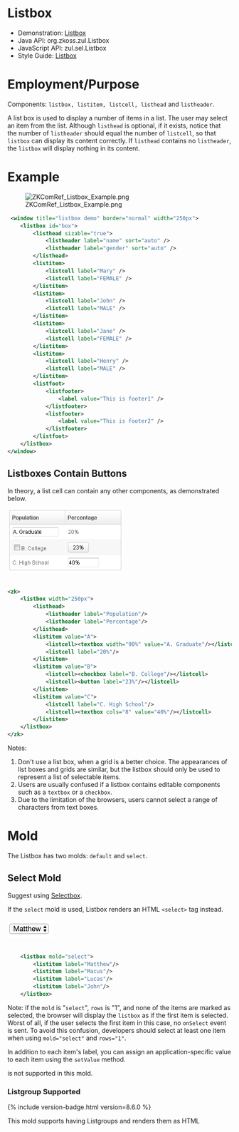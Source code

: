 # Listbox

- Demonstration: [Listbox](http://www.zkoss.org/zkdemo/listbox)
- Java API: <javadoc>org.zkoss.zul.Listbox</javadoc>
- JavaScript API: <javadoc directory="jsdoc">zul.sel.Listbox</javadoc>
- Style Guide: [
  Listbox](ZK_Style_Guide/XUL_Component_Specification/Listbox)

# Employment/Purpose

Components: `listbox, listitem, listcell, listhead` and `listheader`.

A list box is used to display a number of items in a list. The user may
select an item from the list. Although `listhead` is optional, if it
exists, notice that the number of `listheader` should equal the number
of `listcell`, so that `listbox` can display its content correctly. If
`listhead` contains no `listheader`, the `listbox` will display nothing
in its content.

# Example

<figure>
<img src="ZKComRef_Listbox_Example.png"
title="ZKComRef_Listbox_Example.png" />
<figcaption>ZKComRef_Listbox_Example.png</figcaption>
</figure>

``` xml
 <window title="listbox demo" border="normal" width="250px">
    <listbox id="box">
        <listhead sizable="true">
            <listheader label="name" sort="auto" />
            <listheader label="gender" sort="auto" />
        </listhead>
        <listitem>
            <listcell label="Mary" />
            <listcell label="FEMALE" />
        </listitem>
        <listitem>
            <listcell label="John" />
            <listcell label="MALE" />
        </listitem>
        <listitem>
            <listcell label="Jane" />
            <listcell label="FEMALE" />
        </listitem>
        <listitem>
            <listcell label="Henry" />
            <listcell label="MALE" />
        </listitem>
        <listfoot>
            <listfooter>
                <label value="This is footer1" />
            </listfooter>
            <listfooter>
                <label value="This is footer2" />
            </listfooter>
        </listfoot>
    </listbox>
</window>
```

## Listboxes Contain Buttons

In theory, a list cell can contain any other components, as demonstrated
below.

![](images/ZKComRef_Listbox_Example_ContainComponents.png)

``` xml
 
<zk>
    <listbox width="250px">
        <listhead>
            <listheader label="Population"/>
            <listheader label="Percentage"/>
        </listhead>
        <listitem value="A">
            <listcell><textbox width="90%" value="A. Graduate"/></listcell>
            <listcell label="20%"/>
        </listitem>
        <listitem value="B">
            <listcell><checkbox label="B. College"/></listcell>
            <listcell><button label="23%"/></listcell>
        </listitem>
        <listitem value="C">
            <listcell label="C. High School"/>
            <listcell><textbox cols="8" value="40%"/></listcell>
        </listitem>
    </listbox>
</zk>
```

Notes:

1.  Don't use a list box, when a grid is a better choice. The
    appearances of list boxes and grids are similar, but the listbox
    should only be used to represent a list of selectable items.
2.  Users are usually confused if a listbox contains editable components
    such as a `textbox` or a `checkbox`.
3.  Due to the limitation of the browsers, users cannot select a range
    of characters from text boxes.

# Mold

The Listbox has two molds: `default` and `select`.

## Select Mold

Suggest using [
Selectbox](ZK%20Component%20Reference/Essential%20Components/Selectbox).

If the `select` mold is used, Listbox renders an HTML `<select>` tag
instead.

![](images/1000000000000085000000343B08C7D1.png)

``` xml
 
    <listbox mold="select">
        <listitem label="Matthew"/>
        <listitem label="Macus"/>
        <listitem label="Lucas"/>
        <listitem label="John"/>
    </listbox>
```

Note: if the `mold` is "`select`", `rows` is "1", and none of the items
are marked as selected, the browser will display the `listbox` as if the
first item is selected. Worst of all, if the user selects the first item
in this case, no `onSelect` event is sent. To avoid this confusion,
developers should select at least one item when using `mold="select"`
and `rows="1"`.

In addition to each item's label, you can assign an application-specific
value to each item using the `setValue` method.

<listhead> is not supported in this mold.

### Listgroup Supported

{% include version-badge.html version=8.6.0 %}

This mold supports having Listgroups and renders them as HTML
<optgroup>.

![](images/Select-mold-optgroup.png)

``` xml
<listbox mold="select">
    <listgroup label="Support"/>
    <listitem label="Matthew"/>
    <listitem label="Macus"/>
    <listgroup label="R&amp;D"/>
    <listitem label="Lucas"/>
    <listitem label="John"/>
</listbox>
```

{% include Notice\|text=Listbox doesn't send onClick event for listitem
under this mold. %}

# Keyboard Navigation Listbox

- Press `UP` and `DOWN` to move the selection up and down by one list
  item.
- Press `PgUp` and `PgDn` to move the selection up and down by one page.
- Press `HOME` to move the selection to the first item, and `END` to
  move to the last item.
- Press `Ctrl+UP` and `Ctrl+DOWN` to move the focus up and down by one
  list item without changing the selection.
- Press `SPACE` to select the item in focus.

# Paging

Like grids, you can use multiple pages to represent large content by
setting the mold to `paging`. Similarly, you can control how many items
each page displays, whether to use an external paging component and
whether to customize the behavior when a page is selected.

The `listbox` and `grid` components support the paging intrinsically, so
you don't need to specify a paging component explicitly as above unless
you want to have different visual layout or to control multiple
`listbox` and `grid`controls with one paging component.

Please refer to the [
Grid](ZK_Component_Reference/Data/Grid#Paging) for more
details.

## Autopaging

When using the paging mold and vflex, you can also turn on autopaging
(<javadoc method="setAutopaging(boolean)">org.zkoss.zul.Listbox</javadoc>)
such that Listbox will determine the page size automatically based on
the available height.

{% include Notice.html  text="This feature only works when each row has the same height." %}

{% include version-badge.html version=5.0.2 %}

**Note:** If the autopaging is enabled, the height of each row will be
applied the following CSS by default. If you want to change the height,
please overwrite the CSS rule as your preference.

``` css
.z-listbox-autopaging .z-listcell-cnt {
    height: 30px;
    overflow: hidden;
}
```

{% include version-badge.html version=5.0.8 %}

**Note:** In ZK 7, we change the naming *.z-listcell-cnt* to
*.z-listcell-content*. {% include version-badge.html version=7.0.3 %}

``` css
.z-listbox-autopaging .z-listitem {
    height: 80px; /* set custom height */
}
.z-listbox-autopaging .z-listcell-content {
    height: auto;     /* remove the default height */
    max-height: 58px; /* limit the height to avoid long text increasing the height */
}
```

## PagingDisabled

{% include version-badge.html version=8.0.3 %}

Once the `pagingDisabled` is set to `true`, users will be blocked from
navigating through the pagination.

# Selection

## Nonselectable Tags

{% include version-badge.html version=5.0.5 %}

By default, when a user clicks on an HTML <code><button>, <input>,

<textarea>

</code> or <a> tag, it doesn't change the selection. For example, when a
user clicks the textbox in the following example, the selection state of
the item won't be changed (only the textbox gains the focus).

``` xml
<listitem>
    <listcell>
        <textbox/>
    </listcell>
</listitem>
```

### Click to Select Anyway

Sometimes it is not intuitive, such as using with inplace editing
(<javadoc method="isInplace()">org.zkoss.zul.impl.InputElement</javadoc>).
If you want to have more control of whether to select an item, you could
specify a list of tags in the nonselectableTags property
(<javadoc method="setNonselectableTags(java.lang.String)">org.zkoss.zul.Listbox</javadoc>).
For example, if you want to select the item, no matter what tag the user
clicks, you could specify an empty string as follows.

``` xml
<listbox nonselectableTags="">
    <listitem><listcell><textbox/></listcell></listitem>
    <listitem><listcell><button label="button"/></listcell></listitem>
    <listitem><listcell><h:input xmlns:h="native"/></listcell></listitem>
    <listitem><listcell><datebox/></listcell></listitem>
</listbox>
```

If you only want to ignore BUTTON and INPUT only, you could specify:

``` xml
<!-- The tag here means HTML tag, not ZUL tag -->
<listbox nonselectableTags="button, input"/> 
```

### Click Checkmark to Select Only

{% include version-badge.html version=5.0.6 %}

If you want to toggle the selection only when the user clicks on the
checkmark, you could specify `*`. Notice that you have to specify
`checkmark="true"` as well (otherwise, no item is selectable).

This setting also allows to select and copy a text in a listcell with
ctrl+c.

``` xml
    <listbox checkmark="true" nonselectableTags="*">
        <listitem>
            <listcell>
                you can copy the text with ctrl+c
            </listcell>
        </listitem>
    </listbox>
```

## Multiple Selection

{% include version-badge.html version=6.0.0 %}

When a user clicks on a list item, the whole row is selected and the
`onSelect` event is sent back to the server to notify the application.
You are able to enable multiple selections by setting the `multiple`
attribute to true. The default value is `false`.

If there is no checkmark (by default `checkmark="false"`), then **click
to select one item will deselect others**, just like you select a file
in a file browser in a OS.

To select multiple items, you can:

- press `Ctrl` to select separate items:

![](images/listbox-select-separately.png)

- press `Shift` to select consecutive items:

![](images/listbox-select-consecutive.png)

### Enable with a ListModel

If you assign a ListModel to a Listbox, then you should enable the
multiple selection with the <strong>ListModel</strong>

. Please **do not** set <strong>multiple</strong> on listbox directly,
and set <strong>multiple</strong> on the model instead.

``` xml
...
List Items = new ArrayList();
for (int i = 0; i < 1000; i++) {
    Items.add("data "+i);
}
ListModelList model = new ListModelList(Items);
model.setMultiple(true);
...

<listbox model="${model}" ... />
```

## The Checkmark Property

The `checkmark` attribute controls whether to display a checkbox or a
radio button in front of each list item.

![](images/ZKComRef_Listbox_Checkmark.png)

In the following example, you will notice how a checkbox is added
automatically when you move a list item from the left listbox to the
right one. The checkbox is then removed when you move a list item from
the right listbox to the left listbox.

``` xml
<zk>
    <hbox>
        <listbox id="src" rows="0" multiple="true" width="200px">
            <listhead>
                <listheader label="Population"/>
                <listheader label="Percentage"/>
            </listhead>
            <listitem id="a" value="A">
                <listcell label="A. Graduate"/>
                <listcell label="20%"/>
            </listitem>
            <listitem id="b" value="B">
                <listcell label="B. College"/>
                <listcell label="23%"/>
            </listitem>
            <listitem id="c" value="C">
                <listcell label="C. High School"/>
                <listcell label="40%"/>
            </listitem>
            <listitem id="d" value="D">
                <listcell label="D. Others"/>
                <listcell label="17%"/>
            </listitem>
        </listbox>
        <vbox>
            <button label="=&gt;" onClick="move(src, dst)"/>
            <button label="&lt;=" onClick="move(dst, src)"/>
        </vbox>
        <listbox id="dst" checkmark="true" rows="0" multiple="true" width="200px">
            <listhead>
                <listheader label="Population" width="120px"/>
                <listheader label="Percentage"/>
            </listhead>
            <listitem id="e" value="E">
                <listcell label="E. Supermen"/>
                <listcell label="21%"/>
            </listitem>
        </listbox>
        <zscript>
            void move(Listbox src, Listbox dst) {
                Listitem s = src.getSelectedItem();
                if (s == null)
                    Messagebox.show("Select an item first");
                else
                    s.setParent(dst);
            }
        </zscript>
    </hbox>  
</zk>
```

![](images/ZKComRef_Listbox_Checkmark2.png)

Note: If the `multiple` attribute is false, radio buttons are displayed
instead, as demonstrated by the right hand listbox.

To enable Select all feature, there are some constraints as below: {%
include versionSince\| 5.0.11 %}

Select all checkbox in listheader is only available if ROD is false.

{% include version-badge.html version=8.0.0 %}

If paging mold is enabled, the Select all checkbox in listheader is only
available when using a ListModel implementation as model. (e.g.
ListModelList)

{% include version-badge.html version=6.5.5 %}

The Select all checkbox on listheader now support onCheckSelectAll event
that can determine whether it is checked or not.

``` xml
<listbox checkmark="true" multiple="true" width="350px">
    <custom-attributes org.zkoss.zul.listbox.rod="false"/>
    <attribute name="onCheckSelectAll"><![CDATA[
        if (event.isChecked()) {
            System.out.println("Select All Checked");
        } else {
            System.out.println("Select All Un-Checked");
        }
    ]]></attribute>
    <listhead>
        <listheader label="col 1" />
        <listheader label="col 2" />
    </listhead>
    <listitem id="a" value="A">
        <listcell label="A. Graduate"/>
        <listcell label="20%"/>
    </listitem>
    <listitem id="b" value="B">
        <listcell label="B. College"/>
        <listcell label="23%"/>
    </listitem>
</listbox>
```

## Deselect Others when Clicking an Item with Checkmark

{% include version-badge.html version=5.0.5 %}

If a listbox's checkmark
(<javadoc method="isCheckmark()">org.zkoss.zul.Listbox</javadoc>) is set
to **true**, the selection will be toggled when an user clicks an item.
In other words, all other items will remain their selection state.

If you prefer to **deselect all other items** and select the item being
clicked (which the behavior of ZK 5.0.4 and earlier), you could specify
true to this library property called [
`org.zkoss.zul.listbox.checkmarkDeselectOthers`](ZK%20Configuration%20Reference/zk.xml/The%20Library%20Properties/org.zkoss.zul.listbox.checkmarkDeselectOthers)
in `WEB-INF/zk.xml`:

``` xml
<library-property>
    <name>org.zkoss.zul.listbox.checkmarkDeselectOthers</name>
    <value>true</value>
</library-property>
```

## Toggle Selection when Right Clicking an Item with Checkmark

{% include version-badge.html version=5.0.5 %} If a listbox's checkmark
(<javadoc method="isCheckmark()">org.zkoss.zul.Listbox</javadoc>) is
enabled, the selection will be toggled when user right click on item.

If you prefer not to select/deselect item on right click, you could
specify false to this library property called
`org.zkoss.zul.listbox.rightSelect` in `WEB-INF/zk.xml`:

``` xml
<library-property>
    <name>org.zkoss.zul.listbox.rightSelect</name>
    <value>false</value>
</library-property>
```

# Sorting

Listboxes support the sorting of list items directly. When you enable
sorting, a user can click a Listheader to switch the sorting order
between **ascending and descending**. There are a few ways to enable the
sorting of a particular column.

## Sort

The simplest way is `sort="auto"`. Then, when a user clicks a
listheader, listbox sorts the column based on the **'label** of each
listcell in a **case-insensitive** way.

![](images/ZKComRef_Listbox_Sorting.png)

``` xml
 
<zk>
    <listbox width="200px">
        <listhead>
            <listheader label="name" sort="auto"/>
            <listheader label="gender" sort="auto"/>
        </listhead>
...
    </listbox>        
</zk>
```

## Auto-sorting on Fields

If `ListModel` contains non-String object, you need to specify its
property to sort. By default, it sorts in a case-sensitive way with
[FieldComparator](https://www.zkoss.org/javadoc/latest/zk/org/zkoss/zul/FieldComparator.html).

In the following example, we demonstrate how to sort a person object
based on its First Name, Last Name, or Age.

![](images/ZKComRef_Listbox_Auto_Sorting.png)

``` xml
    <zscript>
        <![CDATA[

class Person {
      private String firstName;
      private String lastName;
      private int age;

      public Person(String f, String l, int a) {
          firstName = f;
          lastName = l;
          age = a;
      }

      public String getFirstName() {
          return firstName;
      }
      public String getLastName() {
          return lastName;
      }
      public String getFullName() {
          return firstName + " " + lastName;
      }
      public int getAge() {
          return age;
      }
  }

  ListModelList persons = new ListModelList();
  persons.add(new Person("Tom", "Cheng", 43));
  persons.add(new Person("Henri", "Smith", 41));
  persons.add(new Person("Jim", "Xavier", 39));
]]>
    </zscript>
    <listbox model="${persons}">
        <listhead>
            <listheader label="Full Name" sort="auto(lastName, firstName)" />
            <listheader label="Age" sort="auto(age)" />
        </listhead>
        <template name="model">
            <listitem>
                <listcell label="${each.fullName}" />
                <listcell label="${each.age}" />
            </listitem>
        </template>
    </listbox>
```

### Case-insensitive

To sort in case-insensitive, you can apply one of the functions below:

- UPPER()
- LOWER()

``` xml
<listheader label="First Name" sort="auto(UPPER(firstName))" />
```

## The SortAscending and SortDescending Properties

If you prefer to sort list items in different ways, you can assign a
`java.util.Comparator` instance to the `sortAscending` and/or
`sortDescending` attributes. Once assigned, the list items can be sorted
in the ascending and/or descending order with the specified comparator.

The invocation of the `sort` attribute with `auto` automatically assigns
two comparators to the `sortAscending` and `sortDescending` attributes.
You can override any of them by assigning another comparator.

For example, assume you want to sort based on the value of list items,
rather than list cell's label, then you assign an instance of
`ListitemComparator` to these attributes as follows.

``` xml
    <zscript>
        import org.zkoss.zul.*;
        Comparator asc = new ListitemComparator(-1, true, true);
        Comparator dsc = new ListitemComparator(-1, false, true);
    </zscript>
    <listbox width="200px" model="${model}">
        <listhead>
            <listheader label="ID" sortAscending="${asc}" sortDescending="${dsc}"/>
        </listhead>
    </listbox>
```

## The SortDirection Property

The `sortDirection` attribute determines **the display of the sorting
direction icon** to indicate "ascending" or "descending". It **doesn't
sort** the data. If list items are sorted before adding to the listbox,
you should set this attribute explicitly.

``` xml
<listheader sortDirection="ascending"/>
```

Sorting is maintained automatically by the listboxes as long as you
assign the comparator to the corresponding list header.

## The onSort Event

When you assign at least one comparator to a `Listheader`, an
[`onSort`](https://www.zkoss.org/javadoc/7.0.3/zk/org/zkoss/zk/ui/event/SortEvent.html)
event is sent to the server if users clicks on it. The `Listheader`
implements a listener to sort.

If you prefer to handle sorting manually, you can add your own listener
to a `Listheader` for the `onSort` event. To prevent the default
listener invoking the `sort` method, you have to call the
`stopPropagation` method. Alternatively, you can override the `sort`
method, please see below.

## The Sort Method

The `sort` method is the underlying implementation of the default
`onSort` event listener. It is also useful if you want to sort the list
items using Java code. For example, you may have to call this method
after adding items (assuming that they are not added in the proper
order).

``` java
new Listem("New Stuff").setParent(listbox);
if (!"natural".header.getSortDirection())
    header.sort("ascending".equals(header.getSortDirection()));
```

The default sorting algorithm is quick-sort (by use of the `sort` method
from the `org.zkoss.zk.ui.Components` class). You can override it with
your own implementation or listen to the `onSort` event as described in
the previous section.

**Tip**: Sorting a large amount of live data could degrade the
performance significantly. It is better to intercept the onSort event or
the sort method to handle it effectively. Please refer to the **Sort
Live Data** section further down.

# Live Data

Like grid[^1], listbox supports *live data*. With live data, developers
can separate data from the view. In other words, developers need only to
provide the data by implementing the
<javadoc>org.zkoss.zul.ListModel</javadoc> interface, rather than
manipulating the list box directly.

The benefits are twofold:

- It is easier to use different views to display the same set of data.
- The list box sends the data to the client only if it is visible. This
  saves a lot of network traffic if there is a large amount of data.

There are three steps to make use of live data.

1 Prepare the data in the form of a
<javadoc>org.zkoss.zul.ListModel</javadoc>. ZK has a concrete
implementation called <javadoc>org.zkoss.zul.SimpleListModel</javadoc>
for representing an array of objects.

2 Implement the <javadoc>org.zkoss.zul.ListitemRenderer</javadoc>
interface for rendering a item of data into the listbox.

- - This is optional. If it is not specified the default renderer is
    used to render the data into the first column.
  - You can implement different renderers for representing the same data
    in different views.

3 Set the data in the `model` attribute and, optionally, the renderer in
the `itemRenderer` attribute.

![](images/ZKComRef_Listbox_LiveData.png)

In the following example, we prepared a list model called `strset`,
assigned it to a list box through the `model` attribute. Then, the
listbox will do the rest.

``` xml
<window title="Livedata Demo" border="normal" width="200px">
    <zscript><![CDATA[
        String[] data = new String[30];
        for(int j=0; j < data.length; ++j) {
            data[j] = "option "+j;
        }
        ListModel strset = new SimpleListModel(data);
    ]]></zscript>
    <listbox rows="10" model="${strset}">
        <listhead>
            <listheader label="Load on demend"/>
        </listhead>
    </listbox>
</window>
```

> ------------------------------------------------------------------------
>
> <references/>

## Sorting with Live Data

If you allow users to sort a listbox with live data, you have to
implement the interface, <javadoc>org.zkoss.zul.ext.Sortable</javadoc>,
in addition to the <javadoc>org.zkoss.zul.ListModel</javadoc>.

``` java
class MyListModel implements ListModel, Sortable {
    public void sort(Comparator cmpr, boolean ascending) {
        //do the real sorting
        //notify the listbox (or grid) that data is changed by use of ListDataEvent
    }
    ...
}
```

When a user wants to sort the listbox, the listbox will invoke
<javadoc class="false" method="sort(java.util.Comparator,boolean)">org.zkoss.zul.ext.Sortable</javadoc>
to sort the data. In other words, the sorting is done by the list model,
rather than the listbox.

After sorting, the list model will notify the listbox by invoking the
<javadoc method="onChange(org.zkoss.zul.event.ListDataEvent)">org.zkoss.zul.event.ListDataListener</javadoc>
method of the listbox' registered
<javadoc>org.zkoss.zul.event.ListDataListener</javadoc> instances. These
are registered by
<javadoc method="addListDataListener(org.zkoss.zul.event.ListDataListener)">org.zkoss.zul.ListModel</javadoc>.
In most cases, all the data is changed, so the list model usually sends
the following event:

``` java
new ListDataEvent(this, ListDataEvent.CONTENTS_CHANGED, -1, -1)
```

**Note**: the implementation of the
<javadoc>org.zkoss.zul.ListModel</javadoc> and
<javadoc>org.zkoss.zul.ext.Sortable</javadoc> is independent of the
visual presentation. In other words, they can be used with grids,
listboxes and any other components supporting
<javadoc>org.zkoss.zul.ListModel</javadoc>.

If you require maximum flexibility, you should not depend on the actual
component used, and instead use
<javadoc>org.zkoss.zul.event.ListDataEvent</javadoc> to communicate
model changes.

# Scroll a Listitem into Current View

When a Listbox is scrollable, if you want to scroll a Listitem out of
the visible area into the current view (visible area), you can call
[scrollToIndex()](https://www.zkoss.org/javadoc/latest/zk/org/zkoss/zul/Listbox.html#scrollToIndex-int-).

# Properties

## Single-Column Listboxes

The simplest format is as follows. It is a single-column and
single-selection list box.

![](images/ZKComRef_Listbox_SingleColumn.png)

``` xml
 
<zk>
    <listbox width="200px">
        <listitem label="Butter Pecan"/>
        <listitem label="Chocolate Chip"/>
        <listitem label="Raspberry Ripple"/>
    </listbox>
</zk>
```

## Multi-Column Listboxes

The list box also supports multiple columns. When a user selects an
item, the entire row is selected.

To define a multi-column list, the number of listcells must match the
number of columns with a row. For example if there are 4 columns then
each row must contain 4 listcells.

![](images/ZKComRef_Listbox_MultiColumn.png)

``` xml
<zk>
    <listbox width="200px"> 
        <listitem>
            <listcell label="George"/>
            <listcell label="House Painter"/>
        </listitem>
        <listitem>
            <listcell label="Mary Ellen"/>
            <listcell label="Candle Maker"/>
        </listitem>
        <listitem>
            <listcell label="Roger"/>
            <listcell label="Swashbuckler"/>
        </listitem>
    </listbox>
</zk>
```

## Column Headers

You can specify column headers by using `listhead` and `listheader`,
please see the code below[^2]. In addition to a label, you can specify
an image as the header by `image` attribute.

![](images/ZKComRef_Listbox_ColumnHeaders.png)

``` xml
 
    <listbox width="200px">
        <listhead>
            <listheader label="Name"/>
            <listheader label="Occupation"/>
        </listhead>
        ...
    </listbox>
```

> ------------------------------------------------------------------------
>
> <references/>

## Column Footers

You could specify the column footers by using `listfoot` and
`listfooter`. Please note, each time a `listhead` instance is added to a
list box, it must be the first child, and a `listfoot` instance the last
child.

![](images/ZKComRef_Listbox_ColumnFooters.png)

``` xml
 
<zk>
    <listbox width="200px">
        <listhead>
            <listheader label="Population"/>
            <listheader align="right" label="%"/>
        </listhead>
        <listitem id="a" value="A">
            <listcell label="A. Graduate"/>
            <listcell label="20%"/>
        </listitem>
        <listitem id="b" value="B">
            <listcell label="B. College"/>
            <listcell label="23%"/>
        </listitem>
        <listitem id="c" value="C">
            <listcell label="C. High School"/>
            <listcell label="40%"/>
        </listitem>
        <listitem id="d" value="D">
            <listcell label="D. Others"/>
            <listcell label="17%"/>
        </listitem>
        <listfoot>
            <listfooter label="More or less"/>
            <listfooter label="100%"/>
        </listfoot>
    </listbox>
</zk>
```

## Auxiliary Headers

Like grids, you can specify auxiliary headers with the `auxhead` and
`auxheader` components.

Please refer to the [
Grid](ZK_Component_Reference/Data/Grid#Auxiliary_Headers) for
more details.

## Drop-Down List

You can create a drop-down list by setting the listbox's mold to select
and making the box a single row. Notice you cannot use multi-column for
the drop-down list.

![](images/1000000000000049000000488DCF4463.png)

``` xml
 
<zk>
    <listbox mold="select" rows="1">
        <listitem label="Car"/>
        <listitem label="Taxi"/>
        <listitem label="Bus" selected="true"/>
        <listitem label="Train"/>
    </listbox>
</zk>
```

## Scrollable Listboxes

A list box will be scrollable if it has a defined or automatically
calculated height (e.g. by specifying the `rows`, `height` or `vflex`
attribute) and there is not enough space to display all the list items.

![](images/ZKComRef_Listbox_Scrollable.png)

``` xml
 
<zk>
    <listbox width="250px" rows="4">
        <listhead>
            <listheader label="Name" sort="auto"/>
            <listheader label="Gender" sort="auto"/>
        </listhead>
        <listitem>
            <listcell label="Mary"/>
            <listcell label="FEMALE"/>
        </listitem>
        <listitem>
            <listcell label="John"/>
            <listcell label="MALE"/>
        </listitem>
        <listitem>
            <listcell label="Jane"/>
            <listcell label="FEMALE"/>
        </listitem>
        <listitem>
            <listcell label="Henry"/>
            <listcell label="MALE"/>
        </listitem>
        <listitem>
            <listcell label="Michelle"/>
            <listcell label="FEMALE"/>
        </listitem>
    </listbox>
</zk>
```

{% include version-badge.html version=7.0.0 %}

The browser's default scrollbar is replaced by floating scrollbar and it
is not visible unless user mouse over on the content. To turn off the
floating scrollbar and use original scrollbar, please add the following
configuration in zk.xml.

``` xml
<library-property>
    <name>org.zkoss.zul.nativebar</name>
    <value>true</value>
</library-property>
```

**Note**: the value of org.zkoss.zul.nativebar is true by default ({%
include version-badge.html version=7.0.2 %})

## SizedByContent

By default, the widths of listheaders have to be specified explicitly,
or the width of the entire listbox will be evenly distributed among all
the listheaders regardless of what content they might have. If you want
to have a minimal width (that fits the content), you can specify
`hflex="min"` on a `listheader` (not the listbox).

However, a listbox provides an attribute called `sizedByContent`. By
specifying it as true, the column width will be adjusted automatically.
However, it is controlled by the browser, so you will have no 100%
control of it. For example, if a user resized a column, the final width
might not be exactly the same as what he resized.

In general, we suggest to specify `hflex` in listheaders, rather than
specifying `sizedByContent` at a listbox for a much more predictable
result.

### Span

{% include version-badge.html version=5.0.6 %} By default, when sizedByContent is
true, the listheaders only take the required space.

![](images/ZKComRef_Listbox_Nospan.png)

If you want to span the width of the listheaders to occupy the whole
listbox, you can specify true to this attribute

![](images/ZKComRef_Listbox_Span.png)

``` xml
<listbox sizedByContent="true" span="true" width="800px">
    <listhead>
        <listheader label="Time Message" />
        <listheader label="Level" />
        <listheader label="Source" />
        <listheader label="Message" />
    </listhead>
    <listitem>
        <listcell label="6/28/10 4:19:18 PM" />
        <listcell label="Info, long content.........................." />
        <listcell label="Server" />
        <listcell label="Merging recovery point 52 created 20 6/27/10 10 :11 PM" />
    </listitem>
</listbox>
```

### Example Usages

See
[listbox-sizedByContent.zul](https://github.com/zkoss/zkbooks/blob/master/componentreference/src/main/webapp/data/listbox/listbox-sizedByContent.zul)
![](listbox-sizedByContent.png)

## Rows

The `rows` attribute is used to control how many rows are visible. By
setting it to zero, the list box will resize itself to hold as many as
items if possible.

## Vflex

The `vflex` property controls whether the listbox will grow or shrink
vertically to fit the given space. It is named vertical flexibility. For
example, if the list is too big to fit in the browser window, its height
will decrease to make the whole list control visible in the browser
window.

This property is ignored if the `rows` attribute is specified.

## Show messages when empty

The `emptyMessage` attribute is used to show a message when we have no
items. {% include version-badge.html version=5.0.7 %}

``` xml
        <listbox id="test1" emptyMessage="No items match your search">
        
            <listhead sizable="true">
                <listheader label="Type" width="520px" />
                <listheader label="Content" hflex="min" />
                <listheader label="Content" hflex="1" />
            </listhead>
        </listbox>
```

## Maxlength

The `maxlength` property defines the maximum number of characters
visible at the browser. By setting this attribute, you are able to
create a narrower list box.

## Sizable

Like `columns`, you can set the `sizable` attribute of the `listhead` to
`true` to allow users to resize the width of list headers. The
`onColSize` event is also sent when a user resizes listbox.

### Auto Fitting Columns

When you want to resize a column of a Grid or Listbox, all you now need
to do is double click the column when the mouse is over where the
columns meet and the column will automatically resize to fit its
contents. To enable this functionality Listbox's Listhead need the
attribute sizable="true". In other words, all sizable column provides
the auto-fitting functionality. {% include version-badge.html version=5.0.0 %}

## The onAfterRender Event

![](images/listbox_onAfterRender.png)

``` xml
<zk>
    <zscript><![CDATA[
        ListModelList lm = new ListModelList(Arrays.asList(new String[] { "David",
                "Thomas", "Steven" }));
    ]]></zscript>
    
    <listbox width="300px" model="${lm}" onAfterRender="self.setSelectedIndex(2)"/>
</zk>
```

## Sticky Header

{% include version-badge.html version=9.6.0 %}

After adding a sclass "z-sticky-header", when we scroll down a page and
make a Listbox's header out of visible range in a viewport, the
Listbox's header becomes floating and sticky on the top of the page.

``` xml
  <listbox sclass="z-sticky-header">
    <!-- listhead, listitem... -->
  </listbox>
```

# Columns Menu

For example, {% include version-badge.html version=6.5.0 %}

![](images/ZKComRef_Listbox_Columns_Menu.PNG)

``` xml
<zk>
    <listbox>
        <listhead menupopup="auto">
            <listheader label="Author" sort="auto"/>
            <listheader label="Title" sort="auto"/>
            <listheader label="Publisher" sort="auto"/>
            <listheader label="Hardcover" sort="auto"/>
        </listhead>
        // omitted...
    </listbox>
</zk>
```

- For further details, please refer to [ Listhead
  component](ZK_Component_Reference/Data/Listbox/Listhead)
  directly.

## Ungroup Column Menu

When the user groups the content of the listbox, the column's menu will
show an ungroup icon for user to reset the group. {% include edition-availability.html edition=ee %} {%
include version-badge.html version=6.5.0 %}

![](images/ZKComRef_Listbox_Columns_Menu_Ungroup.PNG)

**Note:** If the Listbox contains with Model, *GroupsModel*, you have to
register an *onUngroup* event for listheader to show an ungroup icon and
then replace the current model with a *ListModel* to reset the group.

For example,

``` xml
<zk>
    <zscript><![CDATA[
  int cnt = 0;
Object[][] foods = new Object[][] {
    new Object[] { "Vegetables", "Asparagus", "Vitamin K", 115, 43},
    new Object[] { "Vegetables", "Beets", "Folate", 33, 74},
    new Object[] { "Vegetables", "Tomatoes", "Vitamin C", 57, 37},
    new Object[] { "Seafood", "Salmon", "Tryptophan", 103, 261},
    new Object[] { "Seafood", "Cod", "Tryptophan", 90, 119}
};
public class FoodGroupRenderer implements ListitemRenderer {
    public void render(Listitem row, Object obj, int index) {
        if (row instanceof Listgroup) {
            row.setLabel(obj.toString());
        } else {
            Object[] data = (Object[]) obj;
            row.appendChild(new Listcell(data[0].toString()));
            row.appendChild(new Listcell(data[1].toString()));
            row.appendChild(new Listcell(data[2].toString()));
            row.appendChild(new Listcell(data[3].toString()));
            row.appendChild(new Listcell(data[4].toString()));
        }
    }
}
ListModelList listmodel = new ListModelList();
for (int i = 0; i < foods.length; i++)
    listmodel.add(foods[i]);
ListitemRenderer renderer = new FoodGroupRenderer();
GroupsModel model = new GroupsModelArray(foods, new ArrayComparator(0, true));
    ]]></zscript>
    <listbox id="listbox" model="${model}" itemRenderer="${renderer}">
        <listhead menupopup="auto">
            <listheader label="Category" sort="auto(0)" onGroup='listbox.setModel(model)'
                onUngroup='listbox.setModel(listmodel);' />
            <listheader label="Name" sort="auto(1)" />
            <listheader label="Top Nutrients" sort="auto(2)" />
            <listheader label="% of Daily" sort="auto(3)" />
            <listheader label="Calories" sort="auto(4)" />
        </listhead>
    </listbox>
</zk>
```

# Listgroup Component

Both Grid, and Listbox support Grouping concept, it enables developers
to display data in an advanced way. Moreover, live data are also
supported in Grouping Grid, and Listbox with the
<javadoc>org.zkoss.zul.GroupsModel</javadoc> interface..

![](images/ZKComRef_Listbox_Grouping.png)

``` xml
<zk>
    <listbox>
        <listhead sizable="true">
            <listheader label="Brand"/>
            <listheader label="Processor Type" width="150px"/>
            <listheader label="Memory (RAM)" width="120px"/>
            <listheader label="Price"  width="100px"/>
            <listheader label="Hard Drive Capacity" width="150px"/>
        </listhead>
        <listgroup label="Dell"/>
        <listitem>
            <listcell style="padding-left:15px" label="Dell E4500 2.2GHz"/>
            <listcell label="Intel Core 2 Duo"/>
            <listcell label="2GB RAM"/>
            <listcell label="$261.00" style="color:green"/>
            <listcell label="500GB"/>
        </listitem>
        <listitem>
            <listcell style="padding-left:15px" label="XP-Pro Slim Dell-Inspiron-530-s"/>
            <listcell label="Intel Core 2 Duo"/>
            <listcell label="2GB RAM"/>
            <listcell label="$498.93" style="color:green"/>
            <listcell label="500GB"/>               
        </listitem>
        <listitem>
            <listcell style="padding-left:15px" label="Dell P4 3.2 GHz"/>
            <listcell label="Intel Pentium 4"/>
            <listcell label="4GB RAM"/>
            <listcell label="$377.99" style="color:green"/>
            <listcell label="500GB"/>               
        </listitem>
        <listgroup label="Compaq"/>
        <listitem>
            <listcell style="padding-left:15px" label="Compaq SR5113WM"/>
            <listcell label="Intel Core Duo"/>
            <listcell label="1GB RAM"/>
            <listcell label="$279.00" style="color:green"/>
            <listcell label="160GB"/>               
        </listitem>
        <listitem>
            <listcell style="padding-left:15px" label="Compaq HP XW4200"/>
            <listcell label="Intel Pentium 4"/>
            <listcell label="4GB RAM"/>
            <listcell label="$980" style="color:green"/>
            <listcell label="500GB"/>               
        </listitem>
        <listgroupfoot>
            <listcell span="5" label="This a summary about Compaq Desktop PCs"/>
        </listgroupfoot>
    </listbox>
</zk>
```

`*`[`Available in ZK PE and EE only`](http://www.zkoss.org/product/edition.dsp)  

For more information, please take a look at these smalltalks,

- [ Learn About Grouping with Listbox and
  Grid](Small_Talks/2008/May/Learn_About_Grouping_with_Listbox_and_Grid)
- [ About How Grouping Works with Live
  Data](Small_Talks/2008/May/Learn_About_How_Grouping_Works_with_Live_Data)
- [ Add Summary Field For
  Grouping](Small_Talks/2008/May/Add_Summary_Field_For_Grouping).

Or refer to [ Listgroup
component](ZK_Component_Reference/Data/Listbox/Listgroup)
directly.

# Frozen Component

In ZK 5 you are now able to freeze columns within a Grid and Listbox.
This mirrors functionality seen within Excel and makes data in these
components easier to read, interpret and handle.

The following code demonstrates how to freeze a column within a Grid:

``` xml
    <listbox>
        <listhead>
            <listheader label="header 1"/>
            <listheader label="header 2"/>
            <listheader label="header 3"/>
            <listheader label="header 4"/>
        </listhead>
        <frozen columns="2"/>
        <listitem>
            <listcell label="cell 1"/>
            <listcell label="cell 2"/>
            <listcell label="cell 3"/>
            <listcell label="cell 4"/>
        </listitem>
    </listbox>
```

{% include versionSince\| 5.0.0 %}

- For further details, please refer to [ Frozen
  component](ZK_Component_Reference/Supplementary/Frozen)
  directly.

# Custom Attributes

## org.zkoss.zul.listbox.rightSelect

`[default: true]`  
`[inherit: true]`

It specifies that the selection will be toggled when user right clicks
on an item, if the checkmark is enabled
(<javadoc method="isCheckmark()">org.zkoss.zul.Listbox</javadoc>). If it
is turned off, right clicking on an item won't change its selection
state.

## org.zkoss.zul.listbox.groupSelect

`[default: false]`  
`[inherit: true]`

{% include version-badge.html version=5.0.7 %}

It specifies whether Listgroups are selectable under this Listbox.
(Similar to above, it can also be specified as a library property, which
will be in effect for the whole application.)

## org.zkoss.zul.listbox.autoSort

`[default: false]`  
`[inherit: true]`

{% include versionSince\| 5.0.7 %}

Specifies whether to sort the model when the following cases:

- <javadoc method="setModel(ListModel)">org.zkoss.zul.Listbox</javadoc>
  is called and
  <javadoc method="setSortDirection(String)">org.zkoss.zul.Listheader</javadoc>
  is set.
- <javadoc method="setSortDirection(String)">org.zkoss.zul.Listheader</javadoc>
  is called.
- Model receives <javadoc>org.zkoss.zul.event.ListDataEvent</javadoc>and
  <javadoc method="setSortDirection(String)">org.zkoss.zul.Listheader</javadoc>
  is set.

If you want to ignore sort when receiving
<javadoc>org.zkoss.zul.event.ListDataEvent</javadoc>, you can specifies
the value as **ignore.change**.

## org.zkoss.zul.listbox.rod

`[default: false]`  
`[inherit: true]`

It specifies whether to enable ROD (render-on-demand). For more
information, please refer to [ZK Developer's Reference: Performance
Tips]({{site.baseurl}}/zk_dev_ref/Performance_Tips/Listbox,_Grid_and_Tree_for_Huge_Data/Turn_on_Render_on_Demand).

## org.zkoss.zul.listbox.preloadSize

`[default: 50]`  
`[inherit: true]`

{% include version-badge.html version=6.0.1 %}

It specifies the number of items to preload when receiving the rendering
request from the client. It is used only if live data
(<javadoc method="setModel(ListModel)">org.zkoss.zul.Listbox</javadoc>)
and not paging
(<javadoc method="getPagingChild()">org.zkoss.zul.Listbox</javadoc>).

## org.zkoss.zul.listbox.initRodSize

`[default: 50]`  
`[inherit: true]`

{% include version-badge.html version=6.0.1 %}

Specifies the number of items rendered when the Listbox first render. It
is used only if live data
(<javadoc method="setModel(ListModel)">org.zkoss.zul.Listbox</javadoc>)
and not paging
(<javadoc method="getPagingChild()">org.zkoss.zul.Listbox</javadoc>).

## org.zkoss.zul.listbox.autohidePaging

`[default: true]`  
`[inherit: true]`

{% include version-badge.html version=7.0.1 %}

It specifies whether to enable autohide property for internal paging
component.



# Supported Events

<table>
<thead>
<tr class="header">
<th><center>
<p>Name</p>
</center></th>
<th><center>
<p>Event Type</p>
</center></th>
</tr>
</thead>
<tbody>
<tr class="odd">
<td><center>
<p><code>onSelect</code></p>
</center></td>
<td><p><strong>Event:</strong>
<javadoc>org.zkoss.zk.ui.event.SelectEvent</javadoc> Notifies one that
the user has selected a new item in the listbox.</p></td>
</tr>
<tr class="even">
<td><center>
<p><code>onFocus</code></p>
</center></td>
<td><p><strong>Event:</strong>
<javadoc>org.zkoss.zk.ui.event.Event</javadoc> Denotes when a component
gets the focus. Remember event listeners execute at the server, so the
focus at the client might be changed when the event listener for onFocus
got executed.</p></td>
</tr>
<tr class="odd">
<td><center>
<p><code>onBlur</code></p>
</center></td>
<td><p><strong>Event:</strong>
<javadoc>org.zkoss.zk.ui.event.Event</javadoc> Denotes when a component
loses the focus. Remember event listeners execute at the server, so the
focus at the client might be changed when the event listener for onBlur
got executed.</p></td>
</tr>
<tr class="even">
<td><center>
<p><code>onAfterRender</code></p>
</center></td>
<td><p><strong>Event:</strong>
<javadoc>org.zkoss.zk.ui.event.Event</javadoc></p></td>
</tr>
<tr class="odd">
<td><center>
<p><code>onPageSize</code></p>
</center></td>
<td><p><strong>Event:</strong>
<javadoc>org.zkoss.zul.event.PageSizeEvent</javadoc> Notifies the paging
size has been changed when the autopaging
(<javadoc method="setAutopaging(boolean)">org.zkoss.zul.Listbox</javadoc>)
is enabled and user changed the size of the content.</p></td>
</tr>
<tr class="even">
<td><center>
<p><code>onCheckSelectAll</code></p>
</center></td>
<td><p><strong>Event:</strong>
<javadoc>org.zkoss.zk.ui.event.CheckEvent</javadoc> (Since 6.5.6)
Notifies the checkbox on a listheader is checked to select all checkable
items.</p></td>
</tr>
</tbody>
</table>

- Inherited Supported Events: [
  XulElement](ZK_Component_Reference/Base_Components/XulElement#Supported_Events)

# Supported Molds

Available molds of a component are defined in lang.xml embedded in
zul.jar.

<table>
<thead>
<tr class="header">
<th><center>
<p>Name</p>
</center></th>
<th><center>
<p>Snapshot</p>
</center></th>
</tr>
</thead>
<tbody>
<tr class="odd">
<td><center>
<p>default</p>
</center></td>
<td>![](images/listbox_mold_default.png)</td>
</tr>
<tr class="even">
<td><center>
<p>select</p>
</center></td>
<td>![](images/listbox_mold_select.png)</td>
</tr>
<tr class="odd">
<td><center>
<p>paging</p>
</center></td>
<td>![](images/listbox_mold_paging.png)</td>
</tr>
</tbody>
</table>

# Supported Children

[` Listitem`](ZK_Component_Reference/Data/Listbox/Listitem)`, `[` Listhead`](ZK_Component_Reference/Data/Listbox/Listhead)`, `[` Listfoot`](ZK_Component_Reference/Data/Listbox/Listfoot)`, `[` Listgroup`](ZK_Component_Reference/Data/Listbox/Listgroup)`, `[` Listgroupfoot`](ZK_Component_Reference/Data/Listbox/Listgroupfoot)

# Version History

| Version | Date           | Content                                                                                                                                                                                         |
|---------|----------------|-------------------------------------------------------------------------------------------------------------------------------------------------------------------------------------------------|
| 5.0.2   | May 2010       | Support the autopaging                                                                                                                                                                          |
| 5.0.4   | July 2010      | Support onAfterRender event                                                                                                                                                                     |
| 5.0.5   | September 2010 | The nonselectabletag property was introduced to enhance the control of when to select an item                                                                                                   |
| 5.0.5   | September 2010 | When a listbox's checkmark is enabled and an item is clicked, it will toggle the selection of the item and the other remains the same.                                                          |
| 5.0.5   | October 2010   | When a listbox's checkmark is enabled and an item is right clicked, it will toggle the selection of the item.                                                                                   |
| 5.0.5   | October 2010   | The span property was introduced to span the columns to occupy the whole listbox.                                                                                                               |
| 5.0.6   | February 2011  | The nonselectableTags property supported "\*".                                                                                                                                                  |
| 5.0.7   | April 2011     | Listbox shall sort model based on current state.                                                                                                                                                |
| 5.0.7   | April 2011     | The emptyMessage attribute supported                                                                                                                                                            |
| 5.0.7   | April 2011     | The onPageSize event was introduced.                                                                                                                                                            |
| 5.0.8   | June 2011      | Deprecated setPreloadSize, instead with a custom attributes "org.zkoss.zul.listbox.preloadSize".                                                                                                |
| 5.0.8   | June 2011      | Add a custom attributes "org.zkoss.zul.listbox.initRodSize" for control ROD render size.                                                                                                        |
| 5.0.11  | February 2012  | [ZK-873](http://tracker.zkoss.org/browse/ZK-873): Select all checkbox in listheader is only available if ROD is false.                                                                          |
| 6.5.0   | June 2012      | [ZK-120](http://tracker.zkoss.org/browse/ZK-120): Provide menupopup="auto" for listbox                                                                                                          |
| 6.5.0   | June 2012      | [ZK-147](http://tracker.zkoss.org/browse/ZK-147): Support ungroup for grid's column menu                                                                                                        |
| 7.0.1   | January 2014   | [ZK-2079](http://tracker.zkoss.org/browse/ZK-2079): Add a custom attributes "org.zkoss.zul.listbox.autohidePaging" for control autohide in internal paging component                            |
| 7.0.2   | April 2014     | Due to the better user-firendly for the scrollbar layout, we changed the org.zkoss.zul.nativebar of the library property to true by default for Grid, Listbox, Tree and Borderlayout component. |
| 7.0.3   | July 2014      | [ZK-2359](http://tracker.zkoss.org/browse/ZK-2359): Since ZK 7, the style class naming of autopaging has changed.                                                                               |
| 8.6.0   | Oct 2018       | [ZK-2756](http://tracker.zkoss.org/browse/ZK-2756): Listbox supports listgroup like optgroup in select mold                                                                                     |
| 9.6.0   | Mar 2021       | [ZK-4795](http://tracker.zkoss.org/browse/ZK-4795): Grid/Listbox/Tree supports sticky column headers                                                                                            |

[^1]: The concept is similar to Swings (`javax.swing.ListModel`).

[^2]: This feature is a bit different from XUL, where listhead and
    listheader are used.
